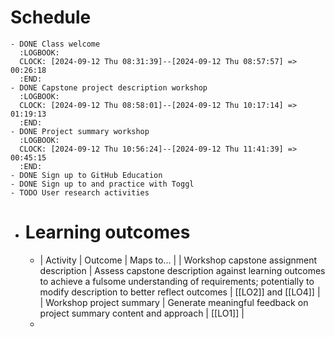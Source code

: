 # Schedule
	- DONE Class welcome
	  :LOGBOOK:
	  CLOCK: [2024-09-12 Thu 08:31:39]--[2024-09-12 Thu 08:57:57] =>  00:26:18
	  :END:
	- DONE Capstone project description workshop
	  :LOGBOOK:
	  CLOCK: [2024-09-12 Thu 08:58:01]--[2024-09-12 Thu 10:17:14] =>  01:19:13
	  :END:
	- DONE Project summary workshop
	  :LOGBOOK:
	  CLOCK: [2024-09-12 Thu 10:56:24]--[2024-09-12 Thu 11:41:39] =>  00:45:15
	  :END:
	- DONE Sign up to GitHub Education
	- DONE Sign up to and practice with Toggl
	- TODO User research activities
- # Learning outcomes
	- | Activity | Outcome | Maps to... |
	  | Workshop capstone assignment description | Assess capstone description against learning outcomes to achieve a fulsome understanding of requirements; potentially to modify description to better reflect outcomes | [[LO2]] and [[LO4]] |
	  | Workshop project summary | Generate meaningful feedback on project summary content and approach | [[LO1]] |
	-